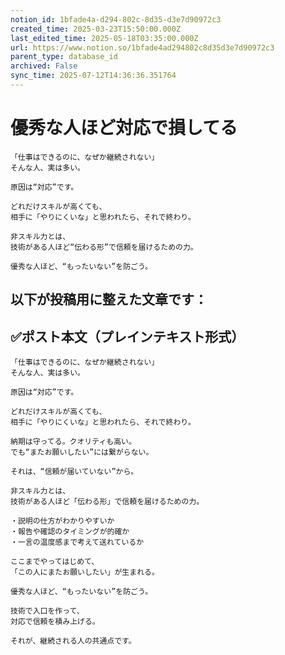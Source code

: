 ```yaml
---
notion_id: 1bfade4a-d294-802c-8d35-d3e7d90972c3
created_time: 2025-03-23T15:50:00.000Z
last_edited_time: 2025-05-18T03:35:00.000Z
url: https://www.notion.so/1bfade4ad294802c8d35d3e7d90972c3
parent_type: database_id
archived: False
sync_time: 2025-07-12T14:36:36.351764
---
```


# 優秀な人ほど対応で損してる

```plain text
「仕事はできるのに、なぜか継続されない」
そんな人、実は多い。

原因は“対応”です。

どれだけスキルが高くても、
相手に「やりにくいな」と思われたら、それで終わり。

非スキル力とは、
技術がある人ほど“伝わる形”で信頼を届けるための力。

優秀な人ほど、“もったいない”を防ごう。
```
以下が投稿用に整えた文章です：
---
## ✅ポスト本文（プレインテキスト形式）
```plain text
「仕事はできるのに、なぜか継続されない」
そんな人、実は多い。

原因は“対応”です。

どれだけスキルが高くても、
相手に「やりにくいな」と思われたら、それで終わり。

納期は守ってる。クオリティも高い。
でも“またお願いしたい”には繋がらない。

それは、“信頼が届いていない”から。

非スキル力とは、
技術がある人ほど「伝わる形」で信頼を届けるための力。

・説明の仕方がわかりやすいか
・報告や確認のタイミングが的確か
・一言の温度感まで考えて送れているか

ここまでやってはじめて、
「この人にまたお願いしたい」が生まれる。

優秀な人ほど、“もったいない”を防ごう。

技術で入口を作って、
対応で信頼を積み上げる。

それが、継続される人の共通点です。

```